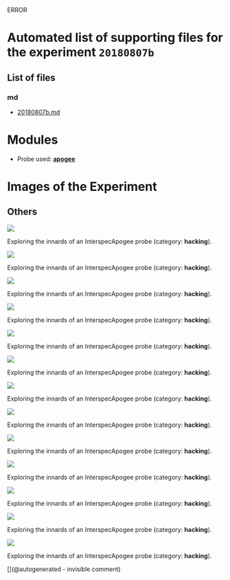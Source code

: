 ERROR

# Automated list of supporting files for the __experiment `20180807b`__

## List of files

### md

* [20180807b.md](/us-draindump/exp/20180807b.md)





# Modules

* Probe used: __[apogee](/include/probes/auto/apogee.md)__




# Images of the Experiment

## Others

![](/include/images/Interspec/P_20180807_221744.jpg)

Exploring the innards of an InterspecApogee probe (category: __hacking__).

![](/include/images/Interspec/P_20180807_221925.jpg)

Exploring the innards of an InterspecApogee probe (category: __hacking__).

![](/include/images/Interspec/P_20180807_221936.jpg)

Exploring the innards of an InterspecApogee probe (category: __hacking__).

![](/include/images/Interspec/P_20180807_221550.jpg)

Exploring the innards of an InterspecApogee probe (category: __hacking__).

![](/include/images/Interspec/P_20180807_222243.jpg)

Exploring the innards of an InterspecApogee probe (category: __hacking__).

![](/include/images/Interspec/P_20180807_221845.jpg)

Exploring the innards of an InterspecApogee probe (category: __hacking__).

![](/include/images/Interspec/P_20180807_222100.jpg)

Exploring the innards of an InterspecApogee probe (category: __hacking__).

![](/include/images/Interspec/P_20180807_221458.jpg)

Exploring the innards of an InterspecApogee probe (category: __hacking__).

![](/include/images/Interspec/P_20180807_222132.jpg)

Exploring the innards of an InterspecApogee probe (category: __hacking__).

![](/include/images/Interspec/P_20180807_221519.jpg)

Exploring the innards of an InterspecApogee probe (category: __hacking__).

![](/include/images/Interspec/P_20180807_222529.jpg)

Exploring the innards of an InterspecApogee probe (category: __hacking__).

![](/include/images/Interspec/P_20180807_221435.jpg)

Exploring the innards of an InterspecApogee probe (category: __hacking__).

![](/include/images/Interspec/P_20180807_222256.jpg)

Exploring the innards of an InterspecApogee probe (category: __hacking__).










[](@autogenerated - invisible comment)